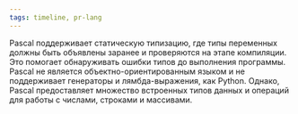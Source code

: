 ```yaml
---
tags: timeline, pr-lang
--- 
```


<span 
	  class='ob-timelines-interpretation' 
	  data-date='1970-02-21' 
	  data-event_title='Pascal' 
	  data-class='pr-lang' 
	  data-interpretation_number='1'
	  data-title='Семантика'
	  > 
</span>

Pascal поддерживает статическую типизацию, где типы переменных должны быть объявлены заранее и проверяются на этапе компиляции. Это помогает обнаруживать ошибки типов до выполнения программы. Pascal не является объектно-ориентированным языком и не поддерживает генераторы и лямбда-выражения, как Python. Однако, Pascal предоставляет множество встроенных типов данных и операций для работы с числами, строками и массивами.
